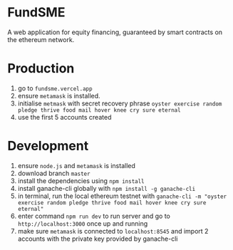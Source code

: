 # FundSME

A web application for equity financing, guaranteed by smart contracts on the ethereum network.

# Production

1. go to `fundsme.vercel.app`
2. ensure `metamask` is installed.
3. initialise `metmask` with secret recovery phrase `oyster exercise random pledge thrive food mail hover knee cry sure eternal`
4. use the first 5 accounts created

# Development

1. ensure `node.js` and `metamask` is installed
2. download branch `master`
3. install the dependencies using `npm install`
4. install ganache-cli globally with `npm install -g ganache-cli`
5. in terminal, run the local ethereum testnet with `ganache-cli -m "oyster exercise random pledge thrive food mail hover knee cry sure eternal"`
6. enter command `npm run dev` to run server and go to `http://localhost:3000` once up and running
7. make sure `metamask` is connected to `localhost:8545` and import 2 accounts with the private key provided by ganache-cli
